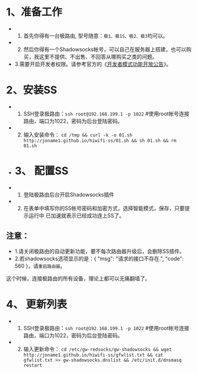 # 1、准备工作
* 1. 首先你得有一台极路由, 型号随意：`极1、极1S、极2、极3`均可以。
* 2. 然后你得有一个Shadowsocks帐号，可以自己在服务器上搭建，也可以购买，我这里不提供、不出售、不回答从哪购买之类的问题。
* 3.需要开启开发者权限。请参考官方的《[开发者模式功能开放公告](http://bbs.hiwifi.com/thread-74899-1-1.html)》。

# 2、安装SS
* 1. SSH登录极路由：`ssh root@192.168.199.1 -p 1022`  #使用root帐号连接路由，端口为1022，密码为后台登陆密码。
* 2. 输入安装命令： `cd /tmp && curl -k -o 01.sh http://joname1.github.io/hiwifi-ss/01.sh && sh 01.sh && rm 01.sh`


* # 3、 配置SS
* 1. 登陆极路由后台开启Shadowsocks插件
[](https://luoleiorg.b0.upaiyun.com/blog/2015/08/shadow2.jpg)
* 2. 在表单中填写你的SS帐号密码和加密方式，选择智能模式，保存，只要提示运行中 已加速就表示已经成功连上SS了。

## 注意：
* 1.请关闭极路由的自动更新功能，要不每次路由器升级后，会删除SS插件。
* 2.若shadowsocks选项显示的是：{ "msg": "请求的接口不存在.", "code": 560 }，请`重启路由器`。

这个时候，连接极路由的所有设备，理论上都可以无痛翻墙了。
[](https://luoleiorg.b0.upaiyun.com/blog/2015/08/shadow4.jpg)

# 4、 更新列表
* 1. SSH登录极路由：`ssh root@192.168.199.1 -p 1022`  #使用root帐号连接路由，端口为1022，密码为后台登陆密码。
* 2. 输入更新命令： `cd /etc/gw-redsocks/gw-shadowsocks && wget http://joname1.github.io/hiwifi-ss/gfwlist.txt && cat gfwlist.txt >> gw-shadowsocks.dnslist && /etc/init.d/dnsmasq restart`

